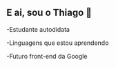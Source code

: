 ## E ai, sou o Thiago 👋

-Estudante autodidata

-Linguagens que estou aprendendo 

-Futuro front-end da Google
